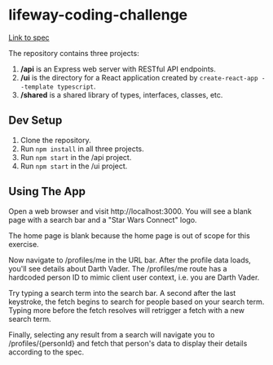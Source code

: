 # lifeway-coding-challenge

[Link to spec](https://github.com/LifewayIT/corinth-code-challenge)

The repository contains three projects:
1. **/api** is an Express web server with RESTful API endpoints.
1. **/ui** is the directory for a React application created by `create-react-app --template typescript`.
1. **/shared** is a shared library of types, interfaces, classes, etc.

## Dev Setup
1. Clone the repository.
1. Run `npm install` in all three projects.
1. Run `npm start` in the /api project.
1. Run `npm start` in the /ui project.

## Using The App
Open a web browser and visit http://localhost:3000. You will see a blank page with a search bar and a "Star Wars Connect" logo.

The home page is blank because the home page is out of scope for this exercise.

Now navigate to /profiles/me in the URL bar. After the profile data loads, you'll see details about Darth Vader. The /profiles/me route has a hardcoded person ID to mimic client user context, i.e. you are Darth Vader.

Try typing a search term into the search bar. A second after the last keystroke, the fetch begins to search for people based on your search term. Typing more before the fetch resolves will retrigger a fetch with a new search term.

Finally, selecting any result from a search will navigate you to /profiles/{personId} and fetch that person's data to display their details according to the spec.
